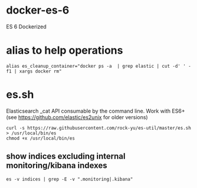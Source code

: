 # docker-es-6
ES 6 Dockerized

# alias to help operations
```
alias es_cleanup_container="docker ps -a  | grep elastic | cut -d' ' -f1 | xargs docker rm"
```

# es.sh 
Elasticsearch _cat API consumable by the command line. Work with ES6+  (see https://github.com/elastic/es2unix for older versions)

    curl -s https://raw.githubusercontent.com/rock-yu/es-util/master/es.sh > /usr/local/bin/es
    chmod +x /usr/local/bin/es

## show indices excluding internal monitoring/kibana indexes
    
    es -v indices | grep -E -v ".monitoring|.kibana"

